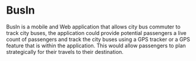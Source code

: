 # BusIn
BusIn is a mobile and Web application that allows city bus commuter to track city buses, the application could provide potential passengers a live count of passengers and track the city buses using a GPS tracker or a GPS feature that is within the application. This would allow passengers to plan strategically for their travels to their destination.